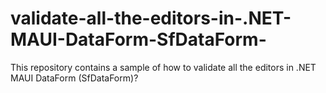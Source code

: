 # validate-all-the-editors-in-.NET-MAUI-DataForm-SfDataForm-
This repository contains a sample of how to validate all the editors in .NET MAUI DataForm (SfDataForm)?
